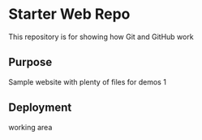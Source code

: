 # Starter Web Repo

This repository is for showing how Git and GitHub work

## Purpose

Sample website with plenty of files for demos 1

## Deployment
working area
